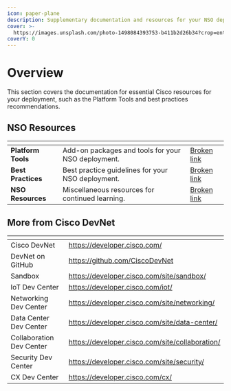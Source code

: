 ```yaml
---
icon: paper-plane
description: Supplementary documentation and resources for your NSO deployment.
cover: >-
  https://images.unsplash.com/photo-1498084393753-b411b2d26b34?crop=entropy&cs=srgb&fm=jpg&ixid=M3wxOTcwMjR8MHwxfHNlYXJjaHwxMHx8bmV0d29ya3xlbnwwfHx8fDE2ODYxODA5NTF8MA&ixlib=rb-4.0.3&q=85
coverY: 0
---
```


# Overview

This section covers the documentation for essential Cisco resources for your deployment, such as the Platform Tools and best practices recommendations.&#x20;

## NSO Resources

<table data-view="cards"><thead><tr><th></th><th></th><th data-hidden data-card-target data-type="content-ref"></th></tr></thead><tbody><tr><td><strong>Platform Tools</strong></td><td>Add-on packages and tools for your NSO deployment.</td><td><a href="broken-reference">Broken link</a></td></tr><tr><td><strong>Best Practices</strong></td><td>Best practice guidelines for your NSO deployment.</td><td><a href="broken-reference">Broken link</a></td></tr><tr><td><strong>NSO Resources</strong></td><td>Miscellaneous resources for continued learning.</td><td><a href="broken-reference">Broken link</a></td></tr></tbody></table>

## More from Cisco DevNet

<table data-view="cards"><thead><tr><th></th><th data-hidden data-card-target data-type="content-ref"></th></tr></thead><tbody><tr><td>Cisco DevNet</td><td><a href="https://developer.cisco.com/">https://developer.cisco.com/</a></td></tr><tr><td>DevNet on GitHub</td><td><a href="https://github.com/CiscoDevNet">https://github.com/CiscoDevNet</a></td></tr><tr><td>Sandbox</td><td><a href="https://developer.cisco.com/site/sandbox/">https://developer.cisco.com/site/sandbox/</a></td></tr><tr><td>IoT Dev Center</td><td><a href="https://developer.cisco.com/iot/">https://developer.cisco.com/iot/</a></td></tr><tr><td>Networking Dev Center</td><td><a href="https://developer.cisco.com/site/networking/">https://developer.cisco.com/site/networking/</a></td></tr><tr><td>Data Center Dev Center</td><td><a href="https://developer.cisco.com/site/data-center/">https://developer.cisco.com/site/data-center/</a></td></tr><tr><td>Collaboration Dev Center</td><td><a href="https://developer.cisco.com/site/collaboration/">https://developer.cisco.com/site/collaboration/</a></td></tr><tr><td>Security Dev Center</td><td><a href="https://developer.cisco.com/site/security/">https://developer.cisco.com/site/security/</a></td></tr><tr><td>CX Dev Center</td><td><a href="https://developer.cisco.com/cx/">https://developer.cisco.com/cx/</a></td></tr></tbody></table>
